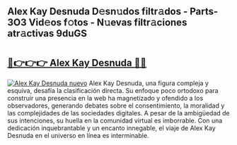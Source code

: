 ## Alex Kay Desnuda D𝚎sn𝚞dos filtr𝚊dos - Parts-3O3 Vid𝚎os f𝚘tos - N𝚞evas filtr𝚊ciones atr𝚊ctivas 9duGS

# <h2><a href="http://mbbnc0c.tromn.icu/?c=Alex+Kay+Desnuda">🔗👉👉👉 Alex Kay Desnuda 🔗🔗</a></h2>

[![Alex Kay Desnuda nuevo](https://i.imgur.com/pEAQMta.gif)](http://mbbnc0c.tromn.icu/?c=Alex+Kay+Desnuda)
Alex Kay Desnuda, una figura compleja y esquiva, desafía la clasificación directa. Su enfoque poco ortodoxo para construir una presencia en la web ha magnetizado y ofendido a los observadores, generando debates sobre el consentimiento, la moralidad y las complejidades de las sociedades digitales. A pesar de la ambigüedad de sus intenciones, su huella en la comunidad virtual es imborrable. Con una dedicación inquebrantable y un encanto innegable, el viaje de Alex Kay Desnuda en el universo en línea es interminable.
